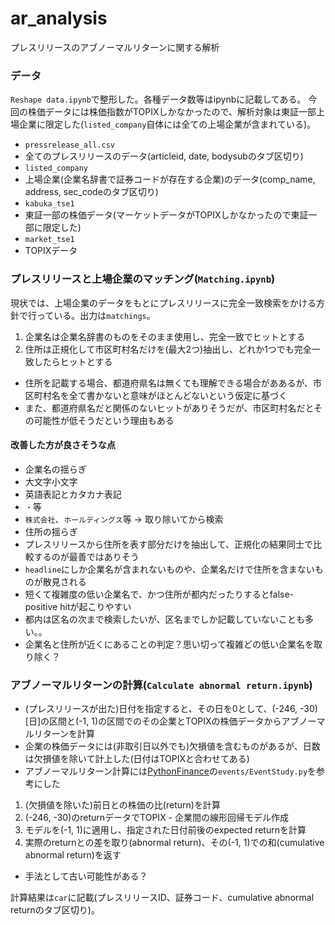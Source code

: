 # ar_analysis

プレスリリースのアブノーマルリターンに関する解析

### データ

`Reshape data.ipynb`で整形した。各種データ数等はipynbに記載してある。
今回の株価データには株価指数がTOPIXしかなかったので、解析対象は東証一部上場企業に限定した(`listed_company`自体には全ての上場企業が含まれている)。

* `pressrelease_all.csv`
 * 全てのプレスリリースのデータ(articleid, date, bodysubのタブ区切り)
* `listed_company`
 * 上場企業(企業名辞書で証券コードが存在する企業)のデータ(comp_name, address, sec_codeのタブ区切り)
* `kabuka_tse1`
 * 東証一部の株価データ(マーケットデータがTOPIXしかなかったので東証一部に限定した)
* `market_tse1`
 * TOPIXデータ
 
### プレスリリースと上場企業のマッチング(`Matching.ipynb`)

現状では、上場企業のデータをもとにプレスリリースに完全一致検索をかける方針で行っている。出力は`matchings`。

1. 企業名は企業名辞書のものをそのまま使用し、完全一致でヒットとする
2. 住所は正規化して市区町村名だけを(最大2つ)抽出し、どれか1つでも完全一致したらヒットとする
 * 住所を記載する場合、都道府県名は無くても理解できる場合がああるが、市区町村名を全て書かないと意味がほとんどないという仮定に基づく
 * また、都道府県名だと関係のないヒットがありそうだが、市区町村名だとその可能性が低そうだという理由もある
 
#### 改善した方が良さそうな点

* 企業名の揺らぎ
 * 大文字小文字
 * 英語表記とカタカナ表記
 * `・`等
 * `株式会社`、`ホールディングス`等 -> 取り除いてから検索
* 住所の揺らぎ
 * プレスリリースから住所を表す部分だけを抽出して、正規化の結果同士で比較するのが最善ではありそう
* `headline`にしか企業名が含まれないものや、企業名だけで住所を含まないものが散見される
* 短くて複雑度の低い企業名で、かつ住所が都内だったりするとfalse-positive hitが起こりやすい
 * 都内は区名の次まで検索したいが、区名までしか記載していないことも多い。。
 * 企業名と住所が近くにあることの判定？思い切って複雑どの低い企業名を取り除く？

### アブノーマルリターンの計算(`Calculate abnormal return.ipynb`)

* (プレスリリースが出た)日付を指定すると、その日を0として、(-246, -30)[日]の区間と(-1, 1)の区間でのその企業とTOPIXの株価データからアブノーマルリターンを計算
 * 企業の株価データには(非取引日以外でも)欠損値を含むものがあるが、日数は欠損値を除いて計上した(日付はTOPIXと合わせてある)
* アブノーマルリターン計算には[PythonFinance](https://github.com/danielfrg/PythonFinance)の`events/EventStudy.py`を参考にした
 1. (欠損値を除いた)前日との株価の比(return)を計算
 2. (-246, -30)のreturnデータでTOPIX - 企業間の線形回帰モデル作成
 3. モデルを(-1, 1)に適用し、指定された日付前後のexpected returnを計算
 4. 実際のreturnとの差を取り(abnormal return)、その(-1, 1)での和(cumulative abnormal return)を返す
* 手法として古い可能性がある？

計算結果は`car`に記載(プレスリリースID、証券コード、cumulative abnormal returnのタブ区切り)。
